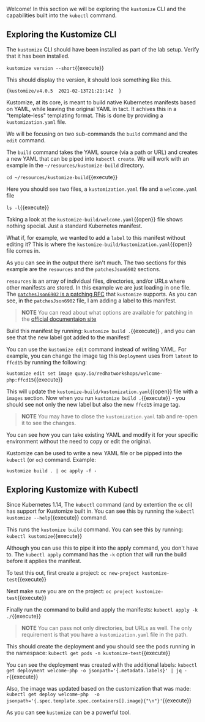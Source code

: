 Welcome! In this section we will be exploring the `kustomize` CLI and the
capabilities built into the `kubectl` command.

## Exploring the Kustomize CLI

The `kustomize` CLI should have been installed as part of the lab
setup. Verify that it has been installed.

`kustomize version --short`{{execute}}

This should display the version, it should look something like this.

```shell
{kustomize/v4.0.5  2021-02-13T21:21:14Z  }
```

Kustomize, at its core, is meant to build native Kubernetes manifests
based on YAML, while leaving the original YAML in tact. It achives this
in a "template-less" templating format. This is done by providing a `kustomization.yaml` file.

We will be focusing on two sub-commands the `build` command and the
`edit` command.

The `build` command takes the YAML source (via a path or URL) and creates
a new YAML that can be piped into `kubectl create`. We will work with
an example in the `~/resources/kustomize-build` directory.

`cd ~/resources/kustomize-build`{{execute}}

Here you should see two files, a `kustomization.yaml` file and a `welcome.yaml` file

`ls -l`{{execute}}

Taking a look at the `kustomize-build/welcome.yaml`{{open}}
file shows nothing special. Just a standard Kubernetes manifest.

What if, for example, we wanted to add a `label` to this manifest without editing it? This is where the `kustomize-build/kustomization.yaml`{{open}} file comes in.

As you can see in the output there isn't much. The two sections for this
example are the `resources` and the `patchesJson6902` sections.

`resources` is an array of individual files, directories, and/or URLs where other manifests are stored. In this example we are just loading in one file. The [`patchesJson6902` is a patching RFC](https://kubectl.docs.kubernetes.io/references/kustomize/kustomization/patchesjson6902/) that `kustomize` supports. As you can see, in the `patchesJson6902` file, I am adding a label to this manifest.

> **NOTE** You can read about what options are available for patching in the [official documentaion site](https://kubectl.docs.kubernetes.io/references/kustomize/kustomization/)

Build this manifest by running: `kustomize build .`{{execute}} , and
you can see that the new label got added to the manifest!

You can use the `kustomize edit` command instead of writing YAML. For
example, you can change the image tag this `Deployment` uses from `latest`
to `ffcd15` by running the following:

`kustomize edit set image quay.io/redhatworkshops/welcome-php:ffcd15`{{execute}}

This will update the
`kustomize-build/kustomization.yaml`{{open}} file with a
`images` section. Now when you run `kustomize build .`{{execute}} -
you should see not only the new label but also the new `ffcd15` image tag.

> **NOTE** You may have to close the `kustomization.yaml` tab and re-open it to see the changes.

You can see how you can take existing YAML and modify it for
your specific environment without the need to copy or edit the original.

Kustomize can be used to write a new YAML file or be pipped into
the `kubectl` (or `oc`) command. Example:

```shell
kustomize build . | oc apply -f -
```

## Exploring Kustomize with Kubectl

Since Kubernetes 1.14, The `kubectl` command (and by extention the
`oc` cli) has support for Kustomize built in.  You can see this by
running the `kubectl kustomize --help`{{execute}} command.

This runs the `kustomize build` command. You can see this by running: `kubectl kustomize`{{execute}}

Although you can use this to pipe it into the apply command, you
don't have to. The `kubectl apply` command has the `-k` option that
will run the build before it applies the manifest.

To test this out, first create a project: `oc new-project kustomize-test`{{execute}}

Next make sure you are on the project: `oc project kustomize-test`{{execute}}

Finally run the command to build and apply the manifests: `kubectl apply -k ./`{{execute}}

> **NOTE** You can pass not only directories, but URLs as well. The
> only requirement is that you have a `kustomization.yaml` file in
> the path.

This should create the deployment and you should see the pods running in the namespace: `kubectl get pods -n kustomize-test`{{execute}}

You can see the deployment was created with the additional labels: `kubectl get deployment welcome-php -o jsonpath='{.metadata.labels}' | jq -r`{{execute}}

Also, the image was updated based on the customization that was made: `kubectl get deploy welcome-php  -o jsonpath='{.spec.template.spec.containers[].image}{"\n"}'`{{execute}}

As you can see `kustomize` can be a powerful tool.


